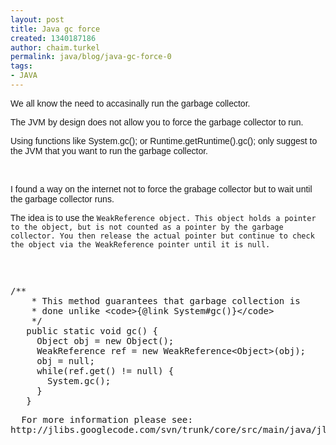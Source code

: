 ```yaml
---
layout: post
title: Java gc force
created: 1340187186
author: chaim.turkel
permalink: java/blog/java-gc-force-0
tags:
- JAVA
---
```

<p><span style="font-family: Arial;">We all know the need to accasinally run the garbage collector.</span></p>
<p><span style="font-family: Arial;">The JVM by design does not allow you to force the garbage collector to run.</span></p>
<p><span style="font-family: Arial;">Using functions like System.gc(); or Runtime.getRuntime().gc(); only suggest to the JVM that you want to run the garbage collector.</span></p>
<p>&nbsp;</p>
<p><span style="font-family: Arial;">I found a way on the internet not to force the grabage collector but to wait until the garbage collector runs.</span></p>
<p><span style="font-family: Arial;">The idea is to use the <code><span class="typ">WeakReference</span> object. This object holds a pointer to the object, but is not counted as a pointer by the garbage collector.</code></span><code> You then release the actual pointer but continue to check the object via the </code><span style="font-family: Arial;"><code><span class="typ">WeakReference</span><span class="pln"> pointer until it is null.<br />
</span></code></span></p>
<p>&nbsp;</p>
<pre class="brush: java;" title="code">
/**
    * This method guarantees that garbage collection is
    * done unlike &lt;code&gt;{@link System#gc()}&lt;/code&gt;
    */
   public static void gc() {
     Object obj = new Object();
     WeakReference ref = new WeakReference&lt;Object&gt;(obj);
     obj = null;
     while(ref.get() != null) {
       System.gc();
     }
   }
</pre>
<pre class="lang-java prettyprint">
<span style="font-size: larger;"><span style="font-family: Arial;"><code><span class="pun">  For more information please see: http://jlibs.googlecode.com/svn/trunk/core/src/main/java/jlibs/core/lang/RuntimeUtil.java<br /></span></code></span></span><code><span class="pln"><br /></span></code></pre>
<p>&nbsp;</p>
<p>&nbsp;</p>
